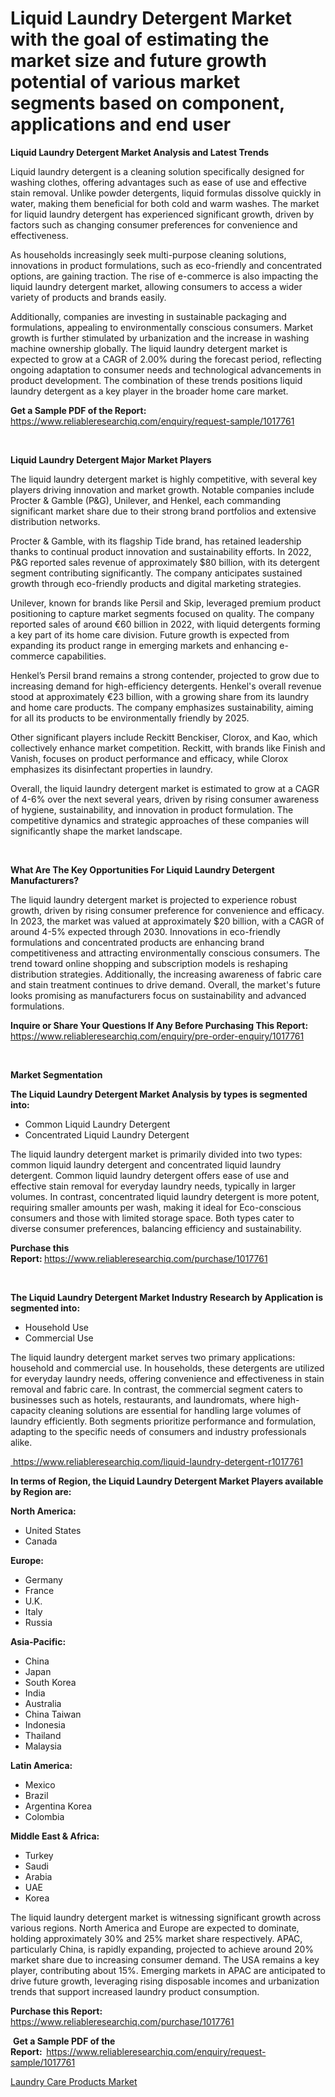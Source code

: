 <p><h1>Liquid Laundry Detergent Market with the goal of estimating the market size and future growth potential of various market segments based on component, applications and end user</h1></p><p><strong>Liquid Laundry Detergent Market Analysis and Latest Trends</strong></p>
<p><p>Liquid laundry detergent is a cleaning solution specifically designed for washing clothes, offering advantages such as ease of use and effective stain removal. Unlike powder detergents, liquid formulas dissolve quickly in water, making them beneficial for both cold and warm washes. The market for liquid laundry detergent has experienced significant growth, driven by factors such as changing consumer preferences for convenience and effectiveness. </p><p>As households increasingly seek multi-purpose cleaning solutions, innovations in product formulations, such as eco-friendly and concentrated options, are gaining traction. The rise of e-commerce is also impacting the liquid laundry detergent market, allowing consumers to access a wider variety of products and brands easily. </p><p>Additionally, companies are investing in sustainable packaging and formulations, appealing to environmentally conscious consumers. Market growth is further stimulated by urbanization and the increase in washing machine ownership globally. The liquid laundry detergent market is expected to grow at a CAGR of 2.00% during the forecast period, reflecting ongoing adaptation to consumer needs and technological advancements in product development. The combination of these trends positions liquid laundry detergent as a key player in the broader home care market.</p></p>
<p><strong>Get a Sample PDF of the Report:&nbsp;</strong> <a href="https://www.reliableresearchiq.com/enquiry/request-sample/1017761?utm_campaign=1088&utm_medium=2&utm_source=Github&utm_content=ia&utm_term=05022025&utm_id=liquid-laundry-detergent">https://www.reliableresearchiq.com/enquiry/request-sample/1017761</a></p>
<p>&nbsp;</p>
<p><strong>Liquid Laundry Detergent Major Market Players</strong></p>
<p><p>The liquid laundry detergent market is highly competitive, with several key players driving innovation and market growth. Notable companies include Procter & Gamble (P&G), Unilever, and Henkel, each commanding significant market share due to their strong brand portfolios and extensive distribution networks. </p><p>Procter & Gamble, with its flagship Tide brand, has retained leadership thanks to continual product innovation and sustainability efforts. In 2022, P&G reported sales revenue of approximately $80 billion, with its detergent segment contributing significantly. The company anticipates sustained growth through eco-friendly products and digital marketing strategies.</p><p>Unilever, known for brands like Persil and Skip, leveraged premium product positioning to capture market segments focused on quality. The company reported sales of around €60 billion in 2022, with liquid detergents forming a key part of its home care division. Future growth is expected from expanding its product range in emerging markets and enhancing e-commerce capabilities.</p><p>Henkel’s Persil brand remains a strong contender, projected to grow due to increasing demand for high-efficiency detergents. Henkel's overall revenue stood at approximately €23 billion, with a growing share from its laundry and home care products. The company emphasizes sustainability, aiming for all its products to be environmentally friendly by 2025.</p><p>Other significant players include Reckitt Benckiser, Clorox, and Kao, which collectively enhance market competition. Reckitt, with brands like Finish and Vanish, focuses on product performance and efficacy, while Clorox emphasizes its disinfectant properties in laundry.</p><p>Overall, the liquid laundry detergent market is estimated to grow at a CAGR of 4-6% over the next several years, driven by rising consumer awareness of hygiene, sustainability, and innovation in product formulation. The competitive dynamics and strategic approaches of these companies will significantly shape the market landscape.</p></p>
<p>&nbsp;</p>
<p><strong>What Are The Key Opportunities For Liquid Laundry Detergent Manufacturers?</strong></p>
<p><p>The liquid laundry detergent market is projected to experience robust growth, driven by rising consumer preference for convenience and efficacy. In 2023, the market was valued at approximately $20 billion, with a CAGR of around 4-5% expected through 2030. Innovations in eco-friendly formulations and concentrated products are enhancing brand competitiveness and attracting environmentally conscious consumers. The trend toward online shopping and subscription models is reshaping distribution strategies. Additionally, the increasing awareness of fabric care and stain treatment continues to drive demand. Overall, the market's future looks promising as manufacturers focus on sustainability and advanced formulations.</p></p>
<p><strong>Inquire or Share Your Questions If Any Before Purchasing This Report:</strong> <a href="https://www.reliableresearchiq.com/enquiry/pre-order-enquiry/1017761?utm_campaign=1088&utm_medium=2&utm_source=Github&utm_content=ia&utm_term=05022025&utm_id=liquid-laundry-detergent">https://www.reliableresearchiq.com/enquiry/pre-order-enquiry/1017761</a></p>
<p>&nbsp;</p>
<p><strong>Market Segmentation</strong></p>
<p><strong>The Liquid Laundry Detergent Market Analysis by types is segmented into:</strong></p>
<p><ul><li>Common Liquid Laundry Detergent</li><li>Concentrated Liquid Laundry Detergent</li></ul></p>
<p><p>The liquid laundry detergent market is primarily divided into two types: common liquid laundry detergent and concentrated liquid laundry detergent. Common liquid laundry detergent offers ease of use and effective stain removal for everyday laundry needs, typically in larger volumes. In contrast, concentrated liquid laundry detergent is more potent, requiring smaller amounts per wash, making it ideal for Eco-conscious consumers and those with limited storage space. Both types cater to diverse consumer preferences, balancing efficiency and sustainability.</p></p>
<p><strong>Purchase this Report:&nbsp;</strong><a href="https://www.reliableresearchiq.com/purchase/1017761?utm_campaign=1088&utm_medium=2&utm_source=Github&utm_content=ia&utm_term=05022025&utm_id=liquid-laundry-detergent">https://www.reliableresearchiq.com/purchase/1017761</a></p>
<p>&nbsp;</p>
<p><strong>The Liquid Laundry Detergent Market Industry Research by Application is segmented into:</strong></p>
<p><ul><li>Household Use</li><li>Commercial Use</li></ul></p>
<p><p>The liquid laundry detergent market serves two primary applications: household and commercial use. In households, these detergents are utilized for everyday laundry needs, offering convenience and effectiveness in stain removal and fabric care. In contrast, the commercial segment caters to businesses such as hotels, restaurants, and laundromats, where high-capacity cleaning solutions are essential for handling large volumes of laundry efficiently. Both segments prioritize performance and formulation, adapting to the specific needs of consumers and industry professionals alike.</p></p>
<p><a href="https://www.reliableresearchiq.com/liquid-laundry-detergent-r1017761?utm_campaign=1088&utm_medium=2&utm_source=Github&utm_content=ia&utm_term=05022025&utm_id=liquid-laundry-detergent">&nbsp;https://www.reliableresearchiq.com/liquid-laundry-detergent-r1017761</a></p>
<p><strong>In terms of Region, the Liquid Laundry Detergent Market Players available by Region are:</strong></p>
<p>
    <p> <strong> North America: </strong>
        <ul>
            <li>United States</li>
            <li>Canada</li>
        </ul>
        </p> 
    <p> <strong> Europe: </strong>
        <ul>
            <li>Germany</li>
            <li>France</li>
            <li>U.K.</li>
            <li>Italy</li>
            <li>Russia</li>
        </ul>
        </p> 
    <p> <strong> Asia-Pacific: </strong>
        <ul>
            <li>China</li>
            <li>Japan</li>
            <li>South Korea</li>
            <li>India</li>
            <li>Australia</li>
            <li>China Taiwan</li>
            <li>Indonesia</li>
            <li>Thailand</li>
            <li>Malaysia</li>
        </ul>
        </p> 
    <p> <strong> Latin America: </strong>
        <ul>
            <li>Mexico</li>
            <li>Brazil</li>
            <li>Argentina Korea</li>
            <li>Colombia</li>
        </ul>
        </p> 
    <p> <strong> Middle East & Africa: </strong>
        <ul>
            <li>Turkey</li>
            <li>Saudi</li>
            <li>Arabia</li>
            <li>UAE</li>
            <li>Korea</li>
        </ul>
    </p>
    </p>
<p><p>The liquid laundry detergent market is witnessing significant growth across various regions. North America and Europe are expected to dominate, holding approximately 30% and 25% market share respectively. APAC, particularly China, is rapidly expanding, projected to achieve around 20% market share due to increasing consumer demand. The USA remains a key player, contributing about 15%. Emerging markets in APAC are anticipated to drive future growth, leveraging rising disposable incomes and urbanization trends that support increased laundry product consumption.</p></p>
<p><strong>Purchase this Report: </strong><a href="https://www.reliableresearchiq.com/purchase/1017761?utm_campaign=1088&utm_medium=2&utm_source=Github&utm_content=ia&utm_term=05022025&utm_id=liquid-laundry-detergent">https://www.reliableresearchiq.com/purchase/1017761</a></p>
<p>&nbsp;<strong>Get a Sample PDF of the Report:&nbsp;&nbsp;</strong><a href="https://www.reliableresearchiq.com/enquiry/request-sample/1017761?utm_campaign=1088&utm_medium=2&utm_source=Github&utm_content=ia&utm_term=05022025&utm_id=liquid-laundry-detergent">https://www.reliableresearchiq.com/enquiry/request-sample/1017761</a></p>
<p><strong></strong></p>
<p><p><a href="https://github.com/muvdibezuh/Market-Research-Report-List-1/blob/main/laundry-care-products-market.md?utm_campaign=1088&utm_medium=2&utm_source=Github&utm_content=ia&utm_term=05022025&utm_id=liquid-laundry-detergent">Laundry Care Products Market</a></p></p>